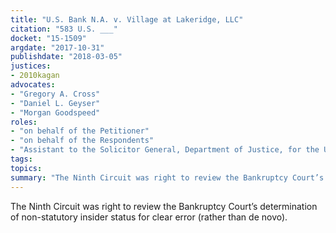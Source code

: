 ```yaml
---
title: "U.S. Bank N.A. v. Village at Lakeridge, LLC"
citation: "583 U.S. ___"
docket: "15-1509"
argdate: "2017-10-31"
publishdate: "2018-03-05"
justices:
- 2010kagan
advocates:
- "Gregory A. Cross"
- "Daniel L. Geyser"
- "Morgan Goodspeed"
roles:
- "on behalf of the Petitioner"
- "on behalf of the Respondents"
- "Assistant to the Solicitor General, Department of Justice, for the United States, as amicus curiae, supporting the Respondents"
tags:
topics:
summary: "The Ninth Circuit was right to review the Bankruptcy Court’s determination of non-statutory insider status for clear error (rather than de novo)."
---
```

The Ninth Circuit was right to review the Bankruptcy Court’s determination of non-statutory insider status for clear error (rather than de novo).

